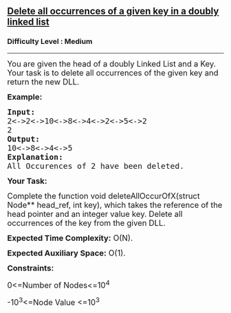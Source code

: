 <h2><a href="https://practice.geeksforgeeks.org/problems/delete-all-occurrences-of-a-given-key-in-a-doubly-linked-list/1">Delete all occurrences of a given key in a doubly linked list</a></h2><h3>Difficulty Level : Medium</h3><hr><div class="problems_problem_content__Xm_eO"><p dir="ltr"><span style="font-size:18px">You are given the head of a doubly Linked List and a Key. Your task is to delete all occurrences of the given key and return the new DLL.</span></p>

<p dir="ltr"><strong><span style="font-size:18px">Example:</span></strong></p>

<pre><span style="font-size:18px"><strong>Input:</strong> </span>
<span style="font-size:18px">2&lt;-&gt;2&lt;-&gt;10&lt;-&gt;8&lt;-&gt;4&lt;-&gt;2&lt;-&gt;5&lt;-&gt;2</span>
<span style="font-size:18px">2</span>
<span style="font-size:18px"><strong>Output:</strong> </span>
<span style="font-size:18px">10&lt;-&gt;8&lt;-&gt;4&lt;-&gt;5</span>
<strong><span style="font-size:18px">Explanation: </span></strong>
<span style="font-size:18px">All Occurences of 2 have been deleted.
</span></pre>

<p dir="ltr"><strong><span style="font-size:18px">Your Task:</span></strong></p>

<p dir="ltr"><span style="font-size:18px">Complete the function void deleteAllOccurOfX(struct Node** head_ref, int key), which takes the reference of the head pointer and an integer value key. Delete all occurrences of the key from the given DLL.</span></p>

<p dir="ltr"><span style="font-size:18px"><strong>Expected Time Complexity:</strong> O(N).</span></p>

<p dir="ltr"><span style="font-size:18px"><strong>Expected Auxiliary Space:</strong> O(1).</span></p>

<p dir="ltr"><strong><span style="font-size:18px">Constraints:</span></strong></p>

<p dir="ltr"><span style="font-size:18px">0&lt;=Number of Nodes&lt;=10<sup>4</sup></span></p>

<p dir="ltr"><span style="font-size:18px">-10<sup>3</sup>&lt;=Node Value &lt;=10<sup>3</sup></span></p>

<p>&nbsp;</p>
</div>